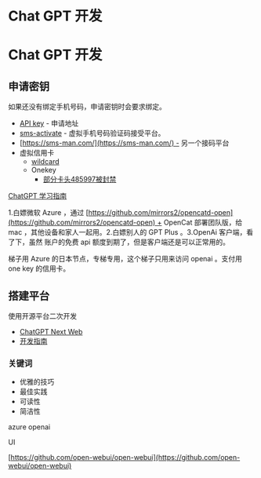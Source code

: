 # Chat GPT 开发

# **Chat GPT 开发**

## **申请密钥**

如果还没有绑定手机号码，申请密钥时会要求绑定。

- [API key](https://platform.openai.com/api-keys) - 申请地址
- [sms-activate](https://sms-activate.org/) - 虚拟手机号码验证码接受平台。
- [https://sms-man.com/](https://sms-man.com/) - 另一个接码平台
- 虚拟信用卡
    - [wildcard](https://bewildcard.com/)
    - Onekey
        - [部分卡头485997被封禁](https://t.me/gpt4share/107)

[ChatGPT 学习指南](https://mi2zo429cdh.feishu.cn/docx/IGd1d8UQuo9DAkxfHqAcnx5OnFd)

1.白嫖微软 Azure ，通过 [https://github.com/mirrors2/opencatd-open](https://github.com/mirrors2/opencatd-open) + OpenCat 部署团队版，给 mac ，其他设备和家人一起用。2.白嫖别人的 GPT Plus 。3.OpenAi 客户端，看了下，虽然 账户的免费 api 额度到期了，但是客户端还是可以正常用的。

梯子用 Azure 的日本节点，专梯专用，这个梯子只用来访问 openai 。支付用 one key 的信用卡。

## **搭建平台**

使用开源平台二次开发

- [ChatGPT Next Web](https://github.com/gaoxiu333/ChatGPT-Next-Web)
- [开发指南](https://mi2zo429cdh.feishu.cn/docx/IGd1d8UQuo9DAkxfHqAcnx5OnFd)

### **关键词**

- 优雅的技巧
- 最佳实践
- 可读性
- 简洁性

azure openai

UI

[https://github.com/open-webui/open-webui](https://github.com/open-webui/open-webui)